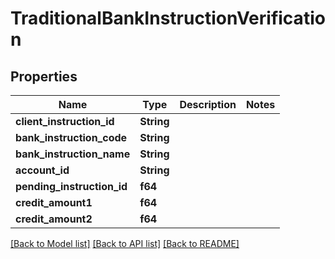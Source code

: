 # TraditionalBankInstructionVerification

## Properties

Name | Type | Description | Notes
------------ | ------------- | ------------- | -------------
**client_instruction_id** | **String** |  | 
**bank_instruction_code** | **String** |  | 
**bank_instruction_name** | **String** |  | 
**account_id** | **String** |  | 
**pending_instruction_id** | **f64** |  | 
**credit_amount1** | **f64** |  | 
**credit_amount2** | **f64** |  | 

[[Back to Model list]](../README.md#documentation-for-models) [[Back to API list]](../README.md#documentation-for-api-endpoints) [[Back to README]](../README.md)


